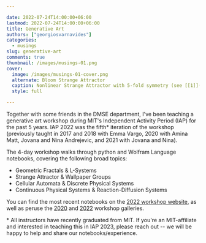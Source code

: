 ```yaml
---

date: 2022-07-24T14:00:00+06:00
lastmod: 2022-07-24T14:00:00+06:00
title: Generative Art
authors: ["georgiosvarnavides"]
categories:
  - musings
slug: generative-art
comments: true
thumbnail: /images/musings-01.png
cover:
  image: /images/musings-01-cover.png
  alternate: Bloom Strange Attractor
  caption: Nonlinear Strange Attractor with 5-fold symmetry (see [[1]](https://gvarnavides.com/generative-art-workshop-website/))
  style: full

---
```


Together with some friends in the DMSE department, I've been teaching a generative art workshop during MIT's Independent Activity Period (IAP) for the past 5 years.
IAP 2022 was the fifth\* iteration of the workshop (previously taught in 2017 and 2018 with Emma Vargo, 2020 with Amina Matt, Jovana and Nina Andrejevic,  and 2021 with Jovana and Nina).

The 4-day workshop walks through python and Wolfram Language notebooks, covering the following broad topics:  
- Geometric Fractals \& L-Systems
- Strange Attractor \& Wallpaper Groups
- Cellular Automata \& Discrete Physical Systems
- Continuous Physical Systems \& Reaction-Diffusion Systems

You can find the most recent notebooks on the [2022 workshop website](https://gvarnavides.com/generative-art-workshop-website/), as well as peruse the [2020](https://github.com/gvarnavi/generative-art-iap/tree/IAP-2020/Gallery)  and [2022](https://gvarnavides.com/generative-art-workshop-website/showcase) workshop galleries.

\* All instructors have recently graduated from MIT. If you're an MIT-affiliate and interested in teaching this in IAP 2023, please reach out -- we will be happy to help and share our notebooks/experience.
